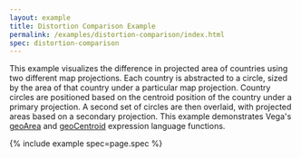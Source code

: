 ```yaml
---
layout: example
title: Distortion Comparison Example
permalink: /examples/distortion-comparison/index.html
spec: distortion-comparison
---
```


This example visualizes the difference in projected area of countries using two different map projections. Each country is abstracted to a circle, sized by the area of that country under a particular map projection. Country circles are positioned based on the centroid position of the country under a primary projection. A second set of circles are then overlaid, with projected areas based on a secondary projection. This example demonstrates Vega's [geoArea](../../docs/expressions/#geoArea) and [geoCentroid](../../docs/expressions/#geoCentroid) expression language functions.

{% include example spec=page.spec %}
